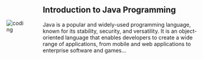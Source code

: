 <div style="display: flex; justify-content: space-between; align-items: center;">
  <img src="https://cdn.dribbble.com/users/1292677/screenshots/6139167/avento.gif" alt="coding" style="max-width: 40%; height: auto;">
  <div style="max-width: 500px; margin-left: 50px;">
    <h2>Introduction to Java Programming</h2>
    <p>Java is a popular and widely-used programming language, known for its stability, security, and versatility. It is an object-oriented language that enables developers to create a wide range of applications, from mobile and web applications to enterprise software and games...</p>
  </div>
</div>
